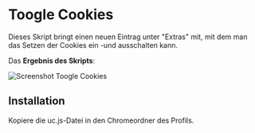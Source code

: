 # Toogle Cookies
Dieses Skript bringt einen neuen Eintrag unter "Extras" mit, mit dem man das Setzen der Cookies ein -und ausschalten kann.

Das **Ergebnis des Skripts**:

![Screenshot Toogle Cookies](https://github.com/ardiman/userChrome.js/raw/master/togglecookies/scr_togglecookies.png)

## Installation
Kopiere die uc.js-Datei in den Chromeordner des Profils.